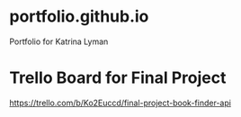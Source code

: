 # portfolio.github.io

Portfolio for Katrina Lyman

# Trello Board for Final Project

https://trello.com/b/Ko2Euccd/final-project-book-finder-api
